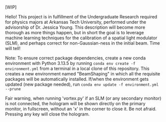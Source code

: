 [WIP]

Hello! This project is in fulfillment of the Undergraduate Research required for physics majors at Arkansas Tech University, performed under the advisorship of Dr. Jessica Young. This description will become more thorough as more things happen, but in short the goal is to leverage machine learning techniques for the calibration of a spatial light modulator (SLM), and perhaps correct for non-Gaussian-ness in the initial beam. Time will tell!

Note: To ensure correct package dependencies, create a new conda environment with Python 3.13.5 by running ``conda env create -f environment.yml`` from a terminal in a local clone of this repository. This creates a new environment named "BeamShaping" in which all the requisite packages will be automatically installed. If/when the environment gets updated (new package needed), run ``conda env update -f environment.yml --prune``

Fair warning, when running 'vortex.py' if an SLM (or any secondary monitor) is not connected, the hologram will be shown directly on the primary monitor, in fullscreen, without an 'x' in the corner to close it. Be not afraid. Pressing any key will close the hologram.
